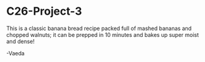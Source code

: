# C26-Project-3

This is a classic banana bread recipe packed full of mashed bananas and chopped walnuts; it can be prepped in 10 minutes and bakes up super moist and dense!

-Vaeda